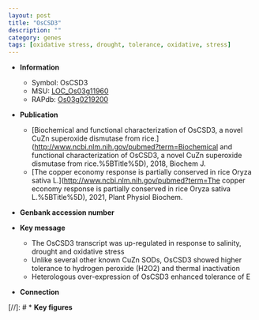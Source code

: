 ```yaml
---
layout: post
title: "OsCSD3"
description: ""
category: genes
tags: [oxidative stress, drought, tolerance, oxidative, stress]
---
```


* **Information**  
    + Symbol: OsCSD3  
    + MSU: [LOC_Os03g11960](http://rice.plantbiology.msu.edu/cgi-bin/ORF_infopage.cgi?orf=LOC_Os03g11960)  
    + RAPdb: [Os03g0219200](http://rapdb.dna.affrc.go.jp/viewer/gbrowse_details/irgsp1?name=Os03g0219200)  

* **Publication**  
    + [Biochemical and functional characterization of OsCSD3, a novel CuZn superoxide dismutase from rice.](http://www.ncbi.nlm.nih.gov/pubmed?term=Biochemical and functional characterization of OsCSD3, a novel CuZn superoxide dismutase from rice.%5BTitle%5D), 2018, Biochem J.
    + [The copper economy response is partially conserved in rice Oryza sativa L.](http://www.ncbi.nlm.nih.gov/pubmed?term=The copper economy response is partially conserved in rice Oryza sativa L.%5BTitle%5D), 2021, Plant Physiol Biochem.

* **Genbank accession number**  

* **Key message**  
    + The OsCSD3 transcript was up-regulated in response to salinity, drought and oxidative stress
    + Unlike several other known CuZn SODs, OsCSD3 showed higher tolerance to hydrogen peroxide (H2O2) and thermal inactivation
    + Heterologous over-expression of OsCSD3 enhanced tolerance of E

* **Connection**  

[//]: # * **Key figures**  


